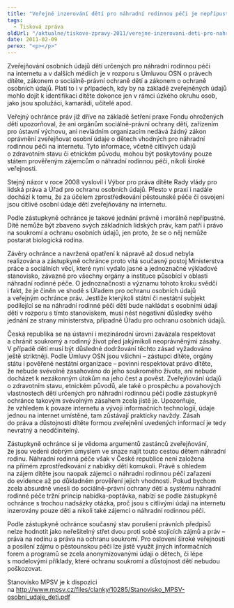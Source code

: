 ```yaml
---
title: "Veřejné inzerování dětí pro náhradní rodinnou péči je nepřípustné"
tags:
  - Tisková zpráva
oldUrl: "/aktualne/tiskove-zpravy-2011/verejne-inzerovani-deti-pro-nahradni-rodinnou-peci-je-nepripustne"
date: 2011-02-09
perex: "<p></p>"
---
```


<!-- imported from the old website -->

<p>Zveřejňování osobních údajů dětí určených pro náhradní rodinnou péči na internetu a v dalších médiích je v rozporu s Úmluvou OSN o právech dítěte, zákonem o sociálně-právní ochraně dětí a zákonem o ochraně osobních údajů. Platí to i v případech, kdy by na základě zveřejněných údajů mohlo dojít k identifikaci dítěte dokonce jen v rámci úzkého okruhu osob, jako jsou spolužáci, kamarádi, učitelé apod.</p><p>Veřejný ochránce práv již dříve na základě šetření praxe Fondu ohrožených dětí upozorňoval, že ani orgánům sociálně-právní ochrany dětí, zařízením pro ústavní výchovu, ani nevládním organizacím nedává žádný zákon oprávnění zveřejňovat osobní údaje o dětech vhodných pro náhradní rodinnou péči na internetu. Tyto informace, včetně citlivých údajů o zdravotním stavu či etnickém původu, mohou být poskytovány pouze státem prověřeným zájemcům o náhradní rodinnou péči, nikoli široké veřejnosti. </p><p>Stejný názor v roce 2008 vyslovil i Výbor pro práva dítěte Rady vlády pro lidská práva a Úřad pro ochranu osobních údajů. Přesto v praxi i nadále dochází k tomu, že za účelem zprostředkování pěstounské péče či osvojení jsou citlivé osobní údaje dětí zveřejňovány na internetu. </p><p>Podle zástupkyně ochránce je takové jednání právně i morálně nepřípustné. Dítě nemůže být zbaveno svých základních lidských práv, kam patří i právo na soukromí a ochranu osobních údajů, jen proto, že se o něj nemůže postarat biologická rodina. </p><p>Závěry ochránce a navržená opatření k nápravě až dosud nebyla realizována a zástupkyně ochránce proto vítá současný postoj Ministerstva práce a sociálních věcí, které nyní vydalo jasné a jednoznačné výkladové stanovisko, závazné pro všechny orgány a instituce působící v oblasti náhradní rodinné péče. O jednoznačnosti a významu tohoto kroku svědčí i fakt, že je činěn ve shodě s Úřadem pro ochranu osobních údajů a veřejným ochránce práv. Jestliže kterýkoli státní či nestátní subjekt podílející se na náhradní rodinné péči dětí bude nakládat s osobními údaji dětí v rozporu s tímto stanoviskem, musí nést negativní důsledky svého jednání ze strany ministerstva, případně Úřadu pro ochranu osobních údajů.</p><p>Česká republika se na ústavní i mezinárodní úrovni zavázala respektovat a chránit soukromý a rodinný život před jakýmikoli neoprávněnými zásahy. V případě dětí musí být důsledné dodržování těchto zásad vyžadováno ještě striktněji. Podle Úmluvy OSN jsou všichni – zástupci dítěte, orgány státu i pověřené nestátní organizace – povinni respektovat právo dítěte, že nebude svévolně zasahováno do jeho soukromého života, ani nebude docházet k nezákonným útokům na jeho čest a pověst. Zveřejňování údajů o zdravotním stavu, etnickém původů, ale také o prospěchu a povahových vlastnostech dětí určených pro náhradní rodinnou péči podle zástupkyně ochránce takovým svévolným zásahem zcela jistě je. Upozorňuje, že vzhledem k povaze internetu a vývoji informačních technologií, údaje jednou na internet umístěné, tam zůstávají prakticky navždy. Zásah do práva a důstojnosti dítěte formou zveřejnění uvedených informací je tedy nevratný a neodčinitelný.</p><p>Zástupkyně ochránce si je vědoma argumentů zastánců zveřejňování, že jsou vedeni dobrým úmyslem ve snaze najít touto cestou dětem náhradní rodinu. Náhradní rodinná péče však v České republice není založena na přímém zprostředkování z nabídky dětí komukoli. Právě s ohledem na zájem dítěte jsou naopak zájemci o náhradní rodinnou péči zařazeni do evidence až po důkladném prověření jejich vhodnosti. Pokud bychom zcela absurdně vnesli do sociálně-právní ochrany dětí a systému náhradní rodinné péče tržní princip nabídka-poptávka, nabízí se podle zástupkyně ochránce s trochou nadsázky otázka, proč jsou s citlivými údaji na internetu inzerovány pouze děti a nikoli také zájemci o náhradní rodinnou péči. </p><p>Podle zástupkyně ochránce současný stav porušení právních předpisů nelze hodnotit jako neřešitelný střet dvou proti sobě stojících zájmů a práv – práva na rodinu a práva na ochranu soukromí. Pro oslovení široké veřejnosti a posílení zájmu o pěstounskou péči lze jistě využít jiných informačních forem a programů se zcela anonymizovanými údaji o dětech, či lépe s modelovými příklady, které ochranu soukromí a důstojnost dětí nebudou poškozovat.</p><p>Stanovisko MPSV je k dispozici na <a title="Otevření do nového okna" href="http://www.mpsv.cz/files/clanky/10285/Stanovisko_MPSV-osobni_udaje_deti.pdf" target="_blank">http://www.mpsv.cz/files/clanky/10285/Stanovisko_MPSV-osobni_udaje_deti.pdf</a> </p><p></p><p></p>
